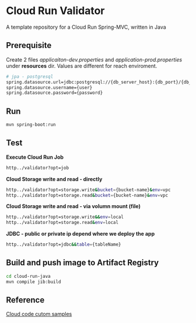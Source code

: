 # Cloud Run Validator

A template repository for a Cloud Run Spring-MVC, written in Java

## Prerequisite
Create 2 files <em>applicaiton-dev.properties</em> and <em>application-prod.properties</em> under __resources__ dir. Values are different for reach enviroment.
```bash
# jpa - postgresql
spring.datasource.url=jdbc:postgresql://{db_server_host}:{db_port}/{db_name}
spring.datasource.username={user}
spring.datasource.password={password}
```

## Run
```bash
mvn spring-boot:run
```

## Test
**Execute Cloud Run Job**
```bash
http../validator?opt=job
```

**Cloud Storage write and read - directly**
```bash
http../validator?opt=storage.write&bucket={bucket-name}&env=vpc
http../validator?opt=storage.read&bucket={bucket-name}&env=vpc
```

**Cloud Storage write and read - via volumn mount (file)**
```bash
http../validator?opt=storage.write&&env=local
http../validator?opt=storage.read&env=local
```

**JDBC - public or private ip depend where we deploy the app**
```bash
http../validator?opt=jdbc&&table={tableName}
```

## Build and push image to Artifact Registry

```bash
cd cloud-run-java
mvn compile jib:build
```

## Reference
[Cloud code cutom samples][Link]

[Link]: https://github.com/GoogleCloudPlatform/cloud-code-custom-samples-example/